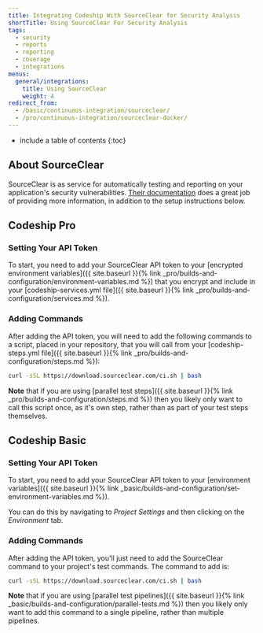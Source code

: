```yaml
---
title: Integrating Codeship With SourceClear for Security Analysis
shortTitle: Using SourceClear For Security Analysis
tags:
  - security
  - reports
  - reporting
  - coverage
  - integrations
menus:
  general/integrations:
    title: Using SourceClear
    weight: 4
redirect_from:
  - /basic/continuous-integration/sourceclear/
  - /pro/continuous-integration/sourceclear-docker/    
---
```


* include a table of contents
{:toc}

## About SourceClear

SourceClear is as service for automatically testing and reporting on your application's security vulnerabilities. [Their documentation](https://www.sourceclear.com/docs/) does a great job of providing more information, in addition to the setup instructions below.

## Codeship Pro

### Setting Your API Token

To start, you need to add your SourceClear API token to your [encrypted environment variables]({{ site.baseurl }}{% link _pro/builds-and-configuration/environment-variables.md %}) that you encrypt and include in your [codeship-services.yml file]({{ site.baseurl }}{% link _pro/builds-and-configuration/services.md %}).

### Adding Commands

After adding the API token, you will need to add the following commands to a script, placed in your repository, that you will call from your [codeship-steps.yml file]({{ site.baseurl }}{% link _pro/builds-and-configuration/steps.md %}):


```bash
curl -sSL https://download.sourceclear.com/ci.sh | bash
 ```

**Note** that if you are using [parallel test steps]({{ site.baseurl }}{% link _pro/builds-and-configuration/steps.md %}) then you likely only want to call this script once, as it's own step, rather than as part of your test steps themselves.

## Codeship Basic

### Setting Your API Token

To start, you need to add your SourceClear API token to your [environment variables]({{ site.baseurl }}{% link _basic/builds-and-configuration/set-environment-variables.md %}).

You can do this by navigating to _Project Settings_ and then clicking on the _Environment_ tab.

### Adding Commands

After adding the API token, you'll just need to add the SourceClear command to your project's test commands. The command to add is:

```bash
curl -sSL https://download.sourceclear.com/ci.sh | bash
 ```

**Note** that if you are using [parallel test pipelines]({{ site.baseurl }}{% link _basic/builds-and-configuration/parallel-tests.md %}) then you likely only want to add this command to a single pipeline, rather than multiple pipelines.

